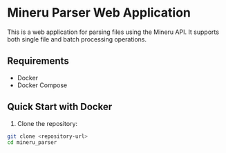 # Mineru Parser Web Application

This is a web application for parsing files using the Mineru API. It supports both single file and batch processing operations.

## Requirements

- Docker
- Docker Compose

## Quick Start with Docker

1. Clone the repository:
```bash
git clone <repository-url>
cd mineru_parser